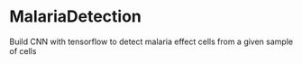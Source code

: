 # MalariaDetection
Build CNN with tensorflow to detect malaria effect cells from a given sample of cells
